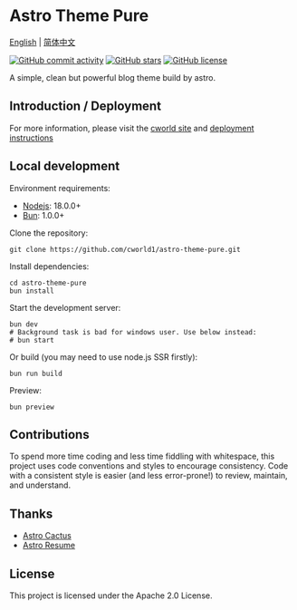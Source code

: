 # Astro Theme Pure

[English](./README.md) | [简体中文](./README-zh-CN.md)

[![GitHub commit activity](https://img.shields.io/github/commit-activity/t/cworld1/astro-theme-pure?label=commits&style=flat-square)](https://github.com/cworld1/astro-theme-pure/commits)
[![GitHub stars](https://img.shields.io/github/stars/cworld1/astro-theme-pure?style=flat-square)](https://github.com/cworld1/astro-theme-pure/stargazers)
[![GitHub license](https://img.shields.io/github/license/cworld1/astro-theme-pure?style=flat-square)](https://github.com/cworld1/astro-theme-pure/blob/main/LICENSE)

A simple, clean but powerful blog theme build by astro.

## Introduction / Deployment

For more information, please visit the [cworld site](https://cworld.top/blog/theme-resume) and [deployment instructions](https://theme-astro-pure.vercel.app/blog/customize)

## Local development

Environment requirements:

- [Nodejs](https://nodejs.org/): 18.0.0+
- [Bun](https://bun.sh/): 1.0.0+

Clone the repository:

```shell
git clone https://github.com/cworld1/astro-theme-pure.git
```

Install dependencies:

```shell
cd astro-theme-pure
bun install
```

Start the development server:

```shell
bun dev
# Background task is bad for windows user. Use below instead:
# bun start
```

Or build (you may need to use node.js SSR firstly):

```shell
bun run build
```

Preview:

```shell
bun preview
```

## Contributions

To spend more time coding and less time fiddling with whitespace, this project uses code conventions and styles to encourage consistency. Code with a consistent style is easier (and less error-prone!) to review, maintain, and understand.

## Thanks

- [Astro Cactus](https://github.com/chrismwilliams/astro-theme-cactus)
- [Astro Resume](https://github.com/srleom/astro-theme-resume)

## License

This project is licensed under the Apache 2.0 License.
